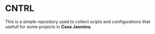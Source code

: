 # CNTRL

This is a simple repository used to collect scipts and configurations that usefull for some projects in **Casa Jasmina**.
